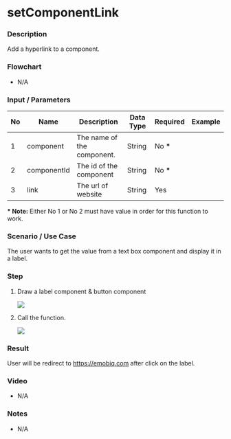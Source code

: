 # setComponentLink

### Description

Add a hyperlink to a component. 

### Flowchart

- N/A

### Input / Parameters

| No | Name | Description | Data Type | Required | Example |
| ------ | ------ | ------ |------ | ------ | ------ |
| 1 | component | The name of the component. | String | No __*__ | 
| 2 | componentId | The id of the component | String | No __*__ |
| 3 | link | The url of website | String | Yes |

__\* Note:__ Either No 1 or No 2 must have value in order for this function to work.

### Scenario / Use Case

The user wants to get the value from a text box component and display it in a label.

### Step

1. Draw a label component & button component

    ![](../../../../document/function/App/setComponentLink/setComponentLink-step-1.png?raw=true)
    
2. Call the function.

    ![](../../../../document/function/App/setComponentLink/setComponentLink-step-2.png?raw=true)

### Result

User will be redirect to https://emobiq.com after click on the label.

### Video
- N/A
<!--[![Video](http://i.imgur.com/Ot5DWAW.png)](https://youtu.be/StTqXEQ2l-Y?t=35s)-->

### Notes
- N/A